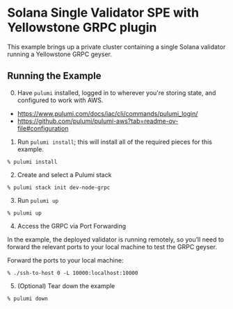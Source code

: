 # Solana Single Validator SPE with Yellowstone GRPC plugin

This example brings up a private cluster containing a single Solana validator running a Yellowstone
GRPC geyser.

## Running the Example

0. Have `pulumi` installed, logged in to wherever you're storing state, and configured to work with AWS.

- https://www.pulumi.com/docs/iac/cli/commands/pulumi_login/
- https://github.com/pulumi/pulumi-aws?tab=readme-ov-file#configuration

1. Run `pulumi install`; this will install all of the required pieces for this example.

```
% pulumi install
```

2. Create and select a Pulumi stack

```
% pulumi stack init dev-node-grpc
```

3. Run `pulumi up`

```
% pulumi up
```

4. Access the GRPC via Port Forwarding

In the example, the deployed validator is running remotely, so you’ll need to forward the relevant ports to your local machine to test the GRPC geyser.


Forward the ports to your local machine:

```
% ./ssh-to-host 0 -L 10000:localhost:10000
```

5. (Optional) Tear down the example

```
% pulumi down
```
